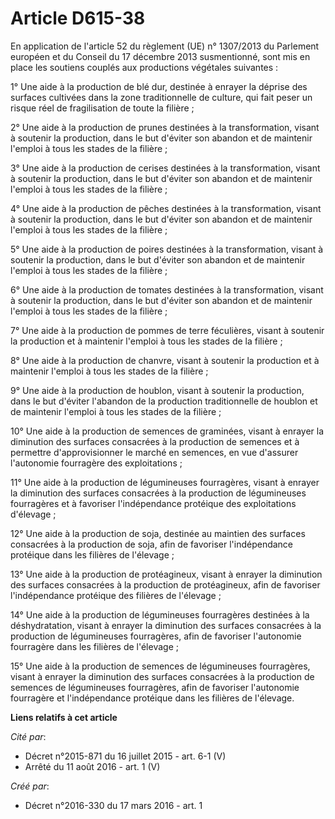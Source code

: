 # Article D615-38

En application de l'article 52 du règlement (UE) n° 1307/2013 du Parlement européen et du Conseil du 17 décembre 2013
susmentionné, sont mis en place les soutiens couplés aux productions végétales suivantes : 

1° Une aide à la production de blé dur, destinée à enrayer la déprise des surfaces cultivées dans la zone traditionnelle de
culture, qui fait peser un risque réel de fragilisation de toute la filière ; 

2° Une aide à la production de prunes destinées à la transformation, visant à soutenir la production, dans le but d'éviter
son abandon et de maintenir l'emploi à tous les stades de la filière ; 

3° Une aide à la production de cerises destinées à la transformation, visant à soutenir la production, dans le but d'éviter
son abandon et de maintenir l'emploi à tous les stades de la filière ; 

4° Une aide à la production de pêches destinées à la transformation, visant à soutenir la production, dans le but d'éviter
son abandon et de maintenir l'emploi à tous les stades de la filière ; 

5° Une aide à la production de poires destinées à la transformation, visant à soutenir la production, dans le but d'éviter
son abandon et de maintenir l'emploi à tous les stades de la filière ; 

6° Une aide à la production de tomates destinées à la transformation, visant à soutenir la production, dans le but d'éviter
son abandon et de maintenir l'emploi à tous les stades de la filière ; 

7° Une aide à la production de pommes de terre féculières, visant à soutenir la production et à maintenir l'emploi à tous les
stades de la filière ; 

8° Une aide à la production de chanvre, visant à soutenir la production et à maintenir l'emploi à tous les stades de la
filière ; 

9° Une aide à la production de houblon, visant à soutenir la production, dans le but d'éviter l'abandon de la production
traditionnelle de houblon et de maintenir l'emploi à tous les stades de la filière ; 

10° Une aide à la production de semences de graminées, visant à enrayer la diminution des surfaces consacrées à la production
de semences et à permettre d'approvisionner le marché en semences, en vue d'assurer l'autonomie fourragère des
exploitations ; 

11° Une aide à la production de légumineuses fourragères, visant à enrayer la diminution des surfaces consacrées à la
production de légumineuses fourragères et à favoriser l'indépendance protéique des exploitations d'élevage ; 

12° Une aide à la production de soja, destinée au maintien des surfaces consacrées à la production de soja, afin de favoriser
l'indépendance protéique dans les filières de l'élevage ; 

13° Une aide à la production de protéagineux, visant à enrayer la diminution des surfaces consacrées à la production de
protéagineux, afin de favoriser l'indépendance protéique des filières de l'élevage ; 

14° Une aide à la production de légumineuses fourragères destinées à la déshydratation, visant à enrayer la diminution des
surfaces consacrées à la production de légumineuses fourragères, afin de favoriser l'autonomie fourragère dans les filières
de l'élevage ; 

15° Une aide à la production de semences de légumineuses fourragères, visant à enrayer la diminution des surfaces consacrées
à la production de semences de légumineuses fourragères, afin de favoriser l'autonomie fourragère et l'indépendance protéique
dans les filières de l'élevage.

**Liens relatifs à cet article**

_Cité par_:

  - Décret n°2015-871 du 16 juillet 2015 - art. 6-1 (V)
  - Arrêté du 11 août 2016 - art. 1 (V)

_Créé par_:

  - Décret n°2016-330 du 17 mars 2016 - art. 1
